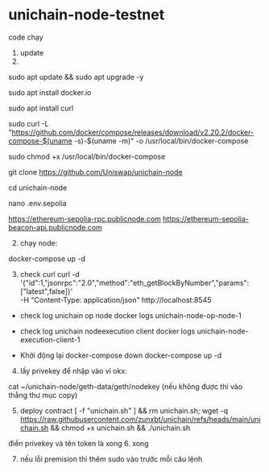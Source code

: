 # unichain-node-testnet
code chạy
1. update
2. 
sudo apt update && sudo apt upgrade -y

sudo apt install docker.io

sudo apt install curl

sudo curl -L "https://github.com/docker/compose/releases/download/v2.20.2/docker-compose-$(uname -s)-$(uname -m)" -o /usr/local/bin/docker-compose

sudo chmod +x /usr/local/bin/docker-compose

git clone https://github.com/Uniswap/unichain-node

cd unichain-node

nano .env.sepolia

https://ethereum-sepolia-rpc.publicnode.com
https://ethereum-sepolia-beacon-api.publicnode.com

2. chạy node:
   
docker-compose up -d

3. check curl
curl -d '{"id":1,"jsonrpc":"2.0","method":"eth_getBlockByNumber","params":["latest",false]}' \
  -H "Content-Type: application/json" http://localhost:8545

- check log unichain op node 
docker logs unichain-node-op-node-1

- check log unichain nodeexecution client
docker logs unichain-node-execution-client-1

- Khởi động lại
docker-compose down
docker-compose up -d

4. lấy privekey để nhập vào ví okx:

cat ~/unichain-node/geth-data/geth/nodekey (nếu không được thì vào thẳng thư mục copy)

5. deploy contract
[ -f "unichain.sh" ] && rm unichain.sh; wget -q https://raw.githubusercontent.com/zunxbt/unichain/refs/heads/main/unichain.sh && chmod +x unichain.sh && ./unichain.sh

điền privekey và tên token là xong
6. xong

7. nếu lỗi premision thì thêm sudo vào trước mỗi câu lệnh
